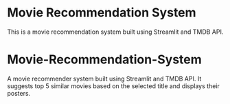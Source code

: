 
# Movie Recommendation System

This is a movie recommendation system built using Streamlit and TMDB API.

# Movie-Recommendation-System
A movie recommender system built using Streamlit and TMDB API. It suggests top 5 similar movies based on the selected title and displays their posters.

